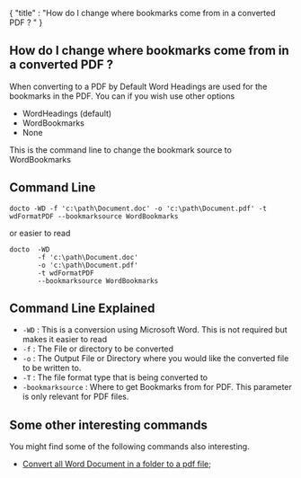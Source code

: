 {
    "title" : "How do I change where bookmarks come from in a converted PDF ? " 
}

How do I change where bookmarks come from in a converted PDF ?      
-

When converting to a PDF by Default Word Headings are used for the bookmarks in the PDF. You can if you wish use other options

  - WordHeadings (default) 
  - WordBookmarks
  - None      

This is the command line to change the bookmark source to WordBookmarks



Command Line 
-

 ````
 docto -WD -f 'c:\path\Document.doc' -o 'c:\path\Document.pdf' -t wdFormatPDF --bookmarksource WordBookmarks
 ````
 or easier to read
 ````
 docto  -WD 
        -f 'c:\path\Document.doc' 
        -o 'c:\path\Document.pdf' 
        -t wdFormatPDF 
        --bookmarksource WordBookmarks
 ````

Command Line Explained 
-

 - `-WD` :  This is a conversion using Microsoft Word.  This is not required but makes it easier to read
 - `-f` :  The File or directory to be converted 
 - `-o` :  The Output File or Directory where you would like the converted file to be written to.
 - `-T` :  The file format type that is being converted to
 - `-bookmarksource` :  Where to get Bookmarks from for PDF.  This parameter is only relevant for PDF files.




Some other interesting commands
-

You might find some of the following commands also interesting.

- [Convert all Word Document in a folder to a pdf file](ConvertDirDocToFilepdf.md);
    

